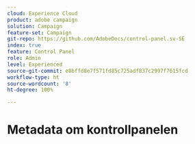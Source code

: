 ```yaml
---
cloud: Experience Cloud
product: adobe campaign
solution: Campaign
feature-set: Campaign
git-repo: https://github.com/AdobeDocs/control-panel.sv-SE
index: true
feature: Control Panel
role: Admin
level: Experienced
source-git-commit: e8bffd8e7f571fd85c725adf837c2997f7615fcd
workflow-type: ht
source-wordcount: '8'
ht-degree: 100%

---
```



# Metadata om kontrollpanelen
